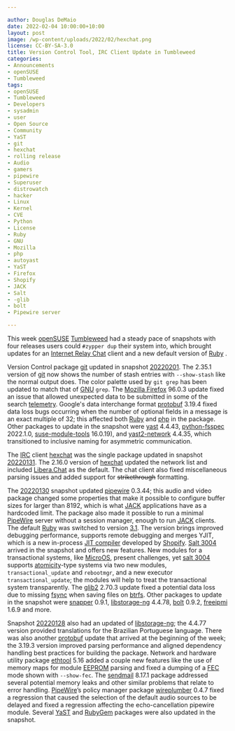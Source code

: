 ```yaml
---

author: Douglas DeMaio
date: 2022-02-04 10:00:00+10:00
layout: post
image: /wp-content/uploads/2022/02/hexchat.png
license: CC-BY-SA-3.0
title: Version Control Tool, IRC Client Update in Tumbleweed  
categories:
- Announcements
- openSUSE
- Tumbleweed
tags:
- openSUSE
- Tumbleweed
- Developers
- sysadmin
- user
- Open Source
- Community
- YaST
- git
- hexchat
- rolling release
- Audio
- gamers
- pipewire
- Superuser
- distrowatch
- hacker
- Linux
- Kernel
- CVE
- Python
- License
- Ruby
- GNU
- Mozilla
- php
- autoyast
- YaST
- Firefox
- Shopify
- JACK
- Salt
- -glib
- bolt
- Pipewire server

---
```


This week [openSUSE](https://get.opensuse.org/) [Tumbleweed](https://get.opensuse.org/tumbleweed/) had a steady pace of snapshots with four releases users could `#zypper dup` their system into, which brought updates for an [Internet Relay Chat](https://en.wikipedia.org/wiki/Internet_Relay_Chat) client and a new default version of [Ruby](https://www.ruby-lang.org/en/) .

Version Control package [git](https://github.com/git) updated in snapshot [20220201](https://lists.opensuse.org/archives/list/factory@lists.opensuse.org/thread/YWNQRTG5H47AML2HJKKIBFE7ML44YRUE/). The 2.35.1 version of [git](https://github.com/git) now shows the number of stash entries with `--show-stash` like the normal output does. The color palette used by `git grep` has been updated to match that of [GNU](https://www.gnu.org/) `grep`. The [Mozilla Firefox](https://www.mozilla.org) 96.0.3 update fixed an issue that allowed unexpected data to be submitted in some of the search [telemetry](https://en.wikipedia.org/wiki/Telemetry). Google's data interchange format [protobuf](https://developers.google.com/protocol-buffers/) 3.19.4 fixed data loss bugs occurring when the number of optional fields in a message is an exact multiple of 32; this affected both [Ruby](https://www.ruby-lang.org/en/) and [php](https://www.php.net/) in the package. Other packages to update in the snapshot were [yast](https://yast.opensuse.org/) 4.4.43, [python-fsspec](https://pypi.org/project/fsspec/) 2022.1.0, [suse-module-tools](https://github.com/openSUSE/suse-module-tools) 16.0.19), and [yast2-network](https://github.com/yast/yast-network) 4.4.35, which transitioned to inclusive naming for asymmetric communication.

The [IRC](https://en.wikipedia.org/wiki/Internet_Relay_Chat) client [hexchat](https://github.com/hexchat/hexchat) was the single package updated in snapshot [20220131](https://lists.opensuse.org/archives/list/factory@lists.opensuse.org/thread/65GJNT2PZQPBH5XPITG6O6W4TH2KRXFC/). The 2.16.0 version of [hexchat](https://github.com/hexchat/hexchat) updated the network list and included [Libera.Chat](https://libera.chat/) as the default. The chat client also fixed miscellaneous parsing issues and added support for ~~strikethrough~~ formatting.

The [20220130](https://lists.opensuse.org/archives/list/factory@lists.opensuse.org/thread/HRHXQPD2YDB63GUHTJNKWEXRESZ7QRJW/) snapshot updated [pipewire](https://pipewire.org/) 0.3.44; this audio and video package changed some properties that make it possible to configure buffer sizes for larger than 8192, which is what [JACK](https://jackaudio.org/) applications have as a hardcoded limit. The package also made it possible to run a minimal  [PipeWire](https://pipewire.org/) server without a session manager, enough to run [JACK](https://jackaudio.org/) clients. The default [Ruby](https://www.ruby-lang.org/en/) was switched to version [3.1](https://www.ruby-lang.org/en/news/2021/12/25/ruby-3-1-0-released/). The version brings improved debugging performance, supports remote debugging and merges YJIT, which is a new in-process [JIT compiler](https://en.wikipedia.org/wiki/Just-in-time_compilation) developed by [Shopify](https://www.shopify.com/). [Salt 3004](https://docs.saltproject.io/en/master/topics/releases/3004.html) arrived in the snapshot and offers new features. New modules for a transactional systems, like [MicroOS](https://microos.opensuse.org/), present challenges, yet [salt 3004](https://docs.saltproject.io/en/master/topics/releases/3004.html) supports [atomicity](https://en.wikipedia.org/wiki/Atomicity_(database_systems))-type systems via two new modules, `transactional_update` and `rebootmgr`, and a new executor `transactional_update`; the modules will help to treat the transactional system transparently. The [glib2](https://wiki.gnome.org/Projects/GLib) 2.70.3 update fixed a potential data loss due to missing [fsync](https://man7.org/linux/man-pages/man2/fdatasync.2.html) when saving files on [btrfs](https://btrfs.wiki.kernel.org/index.php/Main_Page). Other packages to update in the snapshot were [snapper](http://snapper.io/) 0.9.1, [libstorage-ng](https://github.com/openSUSE/libstorage-ng) 4.4.78, [bolt](https://gitlab.freedesktop.org/bolt/bolt) 0.9.2, [freeipmi](https://www.gnu.org/software/freeipmi/) 1.6.9 and more.

Snapshot [20220128](https://lists.opensuse.org/archives/list/factory@lists.opensuse.org/thread/WUETGRQZC6LW4NZZU2IM3IUL5WI5HS4I/) also had an updated of [libstorage-ng](https://github.com/openSUSE/libstorage-ng); the 4.4.77 version provided translations for the Brazilian Portuguese language. There was also another [protobuf](https://developers.google.com/protocol-buffers/) update that arrived at the beginning of the week; the 3.19.3 version improved parsing performance and aligned dependency handling best practices for building the package. Network and hardware utility package [ethtool](https://mirrors.edge.kernel.org/pub/software/network/ethtool/) 5.16 added a couple new features like the use of memory maps for module [EEPROM](https://en.wikipedia.org/wiki/EEPROM) parsing and fixed a dumping of a [FEC](https://en.wikipedia.org/wiki/Error_correction_code#Forward_error_correction) mode shown with `--show-fec`. The [sendmail](https://www.proofpoint.com/us/products/email-protection/open-source-email-solution) 8.17.1 package addressed several potential memory leaks and other similar problems that relate to error handling. [PipeWire](https://pipewire.org/)’s policy manager package [wireplumber](https://pipewire.pages.freedesktop.org/wireplumber/) 0.4.7 fixed a regression that caused the selection of the default audio sources to be delayed and fixed a regression affecting the echo-cancellation pipewire module. Several  [YaST](https://yast.opensuse.org/) and [RubyGem](https://rubygems.org/) packages were also updated in the snapshot. 

<meta name="openSUSE, Tumbleweed, Developers, sysadmin, user, Open Source, rolling release, gamers, uperuser, distrowatch, hacker, Linux, Kernel" content="HTML,CSS,XML,JavaScript">
